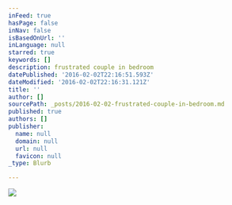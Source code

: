 ```yaml
---
inFeed: true
hasPage: false
inNav: false
isBasedOnUrl: ''
inLanguage: null
starred: true
keywords: []
description: frustrated couple in bedroom
datePublished: '2016-02-02T22:16:51.593Z'
dateModified: '2016-02-02T22:16:31.121Z'
title: ''
author: []
sourcePath: _posts/2016-02-02-frustrated-couple-in-bedroom.md
published: true
authors: []
publisher:
  name: null
  domain: null
  url: null
  favicon: null
_type: Blurb

---
```

![](https://s3-us-west-2.amazonaws.com/the-grid-img/p/40ca7beab4f072c9936ba42f23def79cb641feb0.jpg)